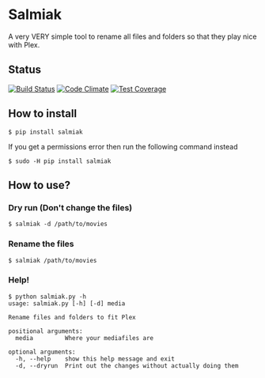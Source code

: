 # Salmiak
A very VERY simple tool to rename all files and folders so that they play nice with Plex.

## Status
[![Build Status](https://travis-ci.org/arkalon76/salmiak.svg?branch=master)](https://travis-ci.org/arkalon76/salmiak)
[![Code Climate](https://codeclimate.com/github/arkalon76/salmiak/badges/gpa.svg)](https://codeclimate.com/github/arkalon76/salmiak)
[![Test Coverage](https://codeclimate.com/github/arkalon76/salmiak/badges/coverage.svg)](https://codeclimate.com/github/arkalon76/salmiak/coverage)


## How to install
```
$ pip install salmiak
```
If you get a permissions error then run the following command instead
```
$ sudo -H pip install salmiak
```

## How to use?

### Dry run (Don't change the files)
```
$ salmiak -d /path/to/movies
```

### Rename the files
```
$ salmiak /path/to/movies
```

### Help!
```
$ python salmiak.py -h
usage: salmiak.py [-h] [-d] media

Rename files and folders to fit Plex

positional arguments:
  media         Where your mediafiles are

optional arguments:
  -h, --help    show this help message and exit
  -d, --dryrun  Print out the changes without actually doing them
```
